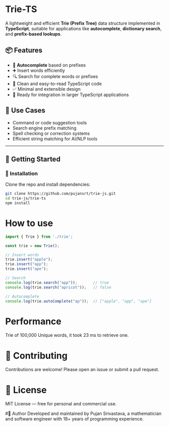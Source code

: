 # Trie-TS

A lightweight and efficient **Trie (Prefix Tree)** data structure implemented in **TypeScript**, suitable for applications like **autocomplete**, **dictionary search**, and **prefix-based lookups**.

## 📦 Features

- 🧠 **Autocomplete** based on prefixes
- ➕ Insert words efficiently
- 🔍 Search for complete words or prefixes
- 🧹 Clean and easy-to-read TypeScript code
- ✅ Minimal and extensible design
- 📄 Ready for integration in larger TypeScript applications

## 🧪 Use Cases

- Command or code suggestion tools
- Search engine prefix matching
- Spell checking or correction systems
- Efficient string matching for AI/NLP tools

---

## 🚀 Getting Started

### 🔧 Installation

Clone the repo and install dependencies:

```bash
git clone https://github.com/pujansrt/trie-js.git
cd trie-js/trie-ts
npm install
```

# How to use

```js
import { Trie } from './trie';

const trie = new Trie();

// Insert words
trie.insert("apple");
trie.insert("app");
trie.insert("ape");

// Search
console.log(trie.search("app"));       // true
console.log(trie.search("apricot"));   // false

// Autocomplete
console.log(trie.autoComplete("ap"));  // ["apple", "app", "ape"]
```

# Performance
Trie of 100,000 Unique words, it took 23 ms to retrieve one.


# 🤝 Contributing
Contributions are welcome! Please open an issue or submit a pull request.

# 📜 License
MIT License — free for personal and commercial use.

#👤 Author
Developed and maintained by Pujan Srivastava, a mathematician and software engineer with 18+ years of programming experience.
